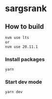 # sargsrank

## How to build

```bash
nvm use lts
or
nvm use 20.11.1
```

### Install packages

```bash
yarn
```

### Start dev mode

```bash
yarn dev
```
